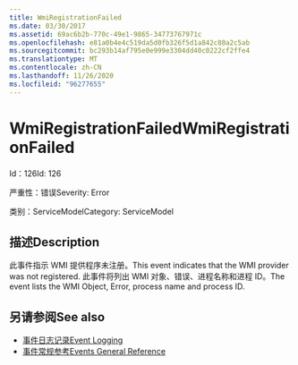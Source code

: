 ```yaml
---
title: WmiRegistrationFailed
ms.date: 03/30/2017
ms.assetid: 69ac6b2b-770c-49e1-9865-34773767971c
ms.openlocfilehash: e81a0b4e4c519da5d0fb326f5d1a842c80a2c5ab
ms.sourcegitcommit: bc293b14af795e0e999e3304dd40c0222cf2ffe4
ms.translationtype: MT
ms.contentlocale: zh-CN
ms.lasthandoff: 11/26/2020
ms.locfileid: "96277655"
---
```

# <a name="wmiregistrationfailed"></a><span data-ttu-id="0730c-102">WmiRegistrationFailed</span><span class="sxs-lookup"><span data-stu-id="0730c-102">WmiRegistrationFailed</span></span>

<span data-ttu-id="0730c-103">Id：126</span><span class="sxs-lookup"><span data-stu-id="0730c-103">Id: 126</span></span>  
  
 <span data-ttu-id="0730c-104">严重性：错误</span><span class="sxs-lookup"><span data-stu-id="0730c-104">Severity: Error</span></span>  
  
 <span data-ttu-id="0730c-105">类别：ServiceModel</span><span class="sxs-lookup"><span data-stu-id="0730c-105">Category: ServiceModel</span></span>  
  
## <a name="description"></a><span data-ttu-id="0730c-106">描述</span><span class="sxs-lookup"><span data-stu-id="0730c-106">Description</span></span>  

 <span data-ttu-id="0730c-107">此事件指示 WMI 提供程序未注册。</span><span class="sxs-lookup"><span data-stu-id="0730c-107">This event indicates that the WMI provider was not registered.</span></span> <span data-ttu-id="0730c-108">此事件将列出 WMI 对象、错误、进程名称和进程 ID。</span><span class="sxs-lookup"><span data-stu-id="0730c-108">The event lists the WMI Object, Error, process name and process ID.</span></span>  
  
## <a name="see-also"></a><span data-ttu-id="0730c-109">另请参阅</span><span class="sxs-lookup"><span data-stu-id="0730c-109">See also</span></span>

- [<span data-ttu-id="0730c-110">事件日志记录</span><span class="sxs-lookup"><span data-stu-id="0730c-110">Event Logging</span></span>](index.md)
- [<span data-ttu-id="0730c-111">事件常规参考</span><span class="sxs-lookup"><span data-stu-id="0730c-111">Events General Reference</span></span>](events-general-reference.md)
